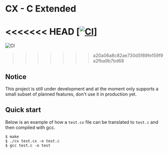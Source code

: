 # CX - C Extended

<<<<<<< HEAD
[[![CI](https://github.com/doleckijakub/cx/actions/workflows/build.yml/badge.svg)]](https://github.com/doleckijakub/cx/actions/workflows/build.yml)
=======
![CI](https://github.com/doleckijakub/cx/actions/workflows/build.yml/badge.svg)
>>>>>>> a20a06a8c82ae730d5f89fe159f9a2fba9b7bd68

## Notice

This project is still under development and at the moment only supports a small subset of planned features, don't use it in production yet.

<!-- ## Introducing CX

Unleash the Power of C, C++, and C# with Seamless Performance!

CX is a programming language that combines the best of C, C++, and C# without compromising performance. Designed for developers seeking the ultimate fusion of functionality and speed, CX's innovative compiler translates your code into native C, unlocking limitless possibilities.

Rocket Performance: With CX, you get the raw power of C, versatility of C++ and the elegance of C#. Experience lightning-fast execution and unleash your code's true potential without sacrificing efficiency.

Seamless Integration: CX effortlessly bridges the gap between languages. Not only does it already have familiar C-like syntax, it's also able to seamlessly interact with existing C, C++, and C# codebases, empowering you to build upon your existing projects and libraries.

Dynamic Code Generation: The CX compiler generates optimized C code, implementing non-native C functionality on the fly, tailoring it specifically to your needs.

Extensible Feature Set: CX offers an extensive range of features derived from C, C++, and C#, allowing you to leverage familiar constructs. From low-level memory management to high-level abstractions, CX empowers you to build anything from embedded systems to robust applications with ease.

Developer-Friendly Experience: CX maximises simplicity and ease-of-use. Unleash your creativity and build remarkable projects with a language designed by developers, for developers. -->

## Quick start

Below is an example of how a `test.cx` file can be translated to `test.c` and then compiled with gcc.

```console
$ make
$ ./cx test.cx -o test.c
$ gcc test.c -o test
```

<!-- ## Implemented features


- [ ] self hosting
- [ ] default function parameters
- [ ] try/catch statements
- [ ] compile-time calculations
- [ ] templates
- [ ] garbade collenction
- [ ] OOP
- [ ] variadics
- [ ] all in one build system
 -->
